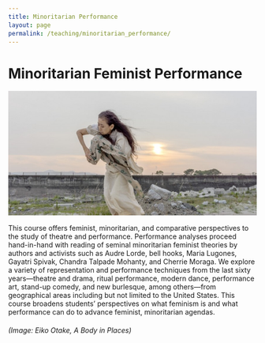 ```yaml
---
title: Minoritarian Performance
layout: page
permalink: /teaching/minoritarian_performance/
---
```


# **Minoritarian Feminist Performance**


![eiko](../../assets/images/eiko.jpeg)


This course offers feminist, minoritarian, and comparative perspectives to the study of theatre and performance. Performance analyses proceed hand-in-hand with reading of seminal minoritarian feminist theories by authors and activists such as Audre Lorde, bell hooks, Maria Lugones, Gayatri Spivak, Chandra Talpade Mohanty, and Cherrie Moraga. We explore a variety of representation and performance techniques from the last sixty years—theatre and drama, ritual performance, modern dance, performance art, stand-up comedy, and new burlesque, among others—from geographical areas including but not limited to the United States. This course broadens students’ perspectives on what feminism is and what performance can do to advance feminist, minoritarian agendas.

###### (Image: Eiko Otake, *A Body in Places*)
